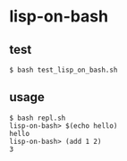 # lisp-on-bash

## test
```
$ bash test_lisp_on_bash.sh
```

## usage
```
$ bash repl.sh
lisp-on-bash> $(echo hello)
hello
lisp-on-bash> (add 1 2)
3
```
